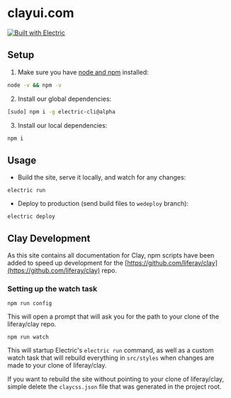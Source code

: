 # clayui.com

[![Built with Electric](https://img.shields.io/badge/built%20with-electric-f3c302.svg?style=flat)](http://electricjs.com)

## Setup

1. Make sure you have [node and npm](https://nodejs.org/en/download/) installed:

```sh
node -v && npm -v
```

2. Install our global dependencies:

```sh
[sudo] npm i -g electric-cli@alpha
```

3. Install our local dependencies:

```sh
npm i
```

## Usage

* Build the site, serve it locally, and watch for any changes:

```
electric run
```

* Deploy to production (send build files to `wedeploy` branch):

```
electric deploy
```

## Clay Development

As this site contains all documentation for Clay, npm scripts have been added to
speed up development for the
[https://github.com/liferay/clay](https://github.com/liferay/clay) repo.

### Setting up the watch task

```
npm run config
```

This will open a prompt that will ask you for the path to your clone of the
liferay/clay repo.

```
npm run watch
```

This will startup Electric's `electric run` command, as well as a custom watch
task that will rebuild everything in `src/styles` when changes are made to your
clone of liferay/clay.

If you want to rebuild the site without pointing to your clone of liferay/clay,
simple delete the `claycss.json` file that was generated in the project root.
